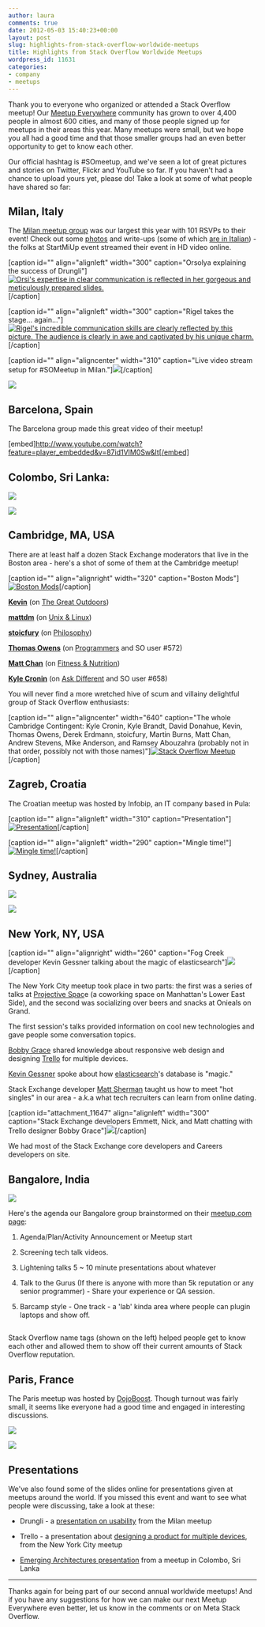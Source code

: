 ```yaml
---
author: laura
comments: true
date: 2012-05-03 15:40:23+00:00
layout: post
slug: highlights-from-stack-overflow-worldwide-meetups
title: Highlights from Stack Overflow Worldwide Meetups
wordpress_id: 11631
categories:
- company
- meetups
---
```


Thank you to everyone who organized or attended a Stack Overflow meetup! Our [Meetup Everywher](http://www.meetup.com/stackoverflow/)[e](http://www.meetup.com/stackoverflow/) community has grown to over 4,400 people in almost 600 cities, and many of those people signed up for meetups in their areas this year. Many meetups were small, but we hope you all had a good time and that those smaller groups had an even better opportunity to get to know each other.

Our official hashtag is #SOmeetup, and we've seen a lot of great pictures and stories on Twitter, Flickr and YouTube so far. If you haven't had a chance to upload yours yet, please do! Take a look at some of what people have shared so far:




## Milan, Italy


The [Milan meetup group](http://www.meetup.com/stackoverflow/Milano-IT/) was our largest this year with 101 RSVPs to their event! Check out some [photos](http://www.flickr.com/photos/77777646@N06/sets/72157629570077588/) and write-ups (some of which [are in Italian](http://darthpelo.tumblr.com/post/22041019085)) - the folks at StartMiUp event streamed their event in HD video online.

[caption id="" align="alignleft" width="300" caption="Orsolya explaining the success of Drungli"][![Orsi's expertise in clear communication is reflected in her gorgeous and meticulously prepared slides.](http://farm8.staticflickr.com/7233/6982707524_ec9829b044_n.jpg)](http://www.flickr.com/photos/77777646@N06/6982707524/)[/caption]

[caption id="" align="alignleft" width="300" caption="Rigel takes the stage... again..."][![Rigel's incredible communication skills are clearly reflected by this picture. The audience is clearly in awe and captivated by his unique charm.](http://farm8.staticflickr.com/7192/7128796901_13d0569497_n.jpg)](http://www.flickr.com/photos/77777646@N06/7128796901/)[/caption]





[caption id="" align="aligncenter" width="310" caption="Live video stream setup for #SOMeetup in Milan."][![](http://farm9.staticflickr.com/8160/6974917970_c297232a1e_n.jpg)](http://www.flickr.com/photos/86789344@N00/6974917970/)[/caption]

[![](/blog/images/wordpress/SOmeetup_Milan.png)](/blog/images/wordpress/SOmeetup_Milan.png)




## Barcelona, Spain


The Barcelona group made this great video of their meetup!


[embed]http://www.youtube.com/watch?feature=player_embedded&v=87id1VIM0Sw&lt[/embed]





## Colombo, Sri Lanka:


[![](http://blog.stackoverflow.com/wp-content/uploads/SriLanka_meetup.png)](https://twitter.com/#!/shiranGinige/status/196942683816738816)

[![](http://blog.stackoverflow.com/wp-content/uploads/SriLanka_meetup2.png)](https://twitter.com/#!/Thush/status/196980479445041156)




## Cambridge, MA, USA


There are at least half a dozen Stack Exchange moderators that live in the Boston area - here's a shot of some of them at the Cambridge meetup!

[caption id="" align="alignright" width="320" caption="Boston Mods"][![Boston Mods](http://farm9.staticflickr.com/8018/6977336704_e29e3c488d_n.jpg)](http://www.flickr.com/photos/eggplant/6977336704/)[/caption]



**[Kevin](http://outdoors.stackexchange.com/users/18/kevin)** (on [The Great Outdoors](http://outdoors.stackexchange.com/))

**[mattdm](http://unix.stackexchange.com/users/2511/mattdm)** (on [Unix & Linux](http://unix.stackexchange.com/))


**[stoicfury](http://philosophy.stackexchange.com/users/514/stoicfury)** (on [Philosophy](http://philosophy.stackexchange.com/))




**[Thomas Owens](http://programmers.stackexchange.com/users/4/thomas-owens)** (on [Programmers](http://programmers.stackexchange.com/) and SO user #572)


**[ Matt Chan](http://fitness.stackexchange.com/users/241/matt-chan)** (on [Fitness & Nutrition](http://fitness.stackexchange.com/))

**[Kyle Cronin](http://apple.stackexchange.com/users/13/kyle-cronin)** (on [Ask Different](http://apple.stackexchange.com/) and SO user #658)





You will never find a more wretched hive of scum and villainy delightful group of Stack Overflow enthusiasts:

[caption id="" align="aligncenter" width="640" caption="The whole Cambridge Contingent: Kyle Cronin, Kyle Brandt, David Donahue, Kevin, Thomas Owens, Derek Erdmann, stoicfury, Martin Burns, Matt Chan, Andrew Stevens, Mike Anderson, and Ramsey Abouzahra (probably not in that order, possibly not with those names)"][![Stack Overflow Meetup](http://farm9.staticflickr.com/8027/7123413693_9009cd53c5_z.jpg)](http://www.flickr.com/photos/eggplant/7123413693/)[/caption]




## Zagreb, Croatia


The Croatian meetup was hosted by Infobip, an IT company based in Pula:

[caption id="" align="alignleft" width="310" caption="Presentation"][![Presentation](http://farm9.staticflickr.com/8153/7123803651_66835230ce_n.jpg)](http://www.flickr.com/photos/someetupinfobip/7123803651/)[/caption]

[caption id="" align="alignleft" width="290" caption="Mingle time!"][![Mingle time!](http://i.stack.imgur.com/048Pl.png)](http://www.flickr.com/photos/someetupinfobip/7123809925/)[/caption]






## Sydney, Australia




[![](http://blog.stackoverflow.com/wp-content/uploads/Sydney-lightning-talk1.png)](https://twitter.com/#!/samsaffron/status/197132086312845313)

[![](http://blog.stackoverflow.com/wp-content/uploads/Sydney_meetup.png)](https://twitter.com/#!/Meligy/status/196919801367638016)




## New York, NY, USA


[caption id="" align="alignright" width="260" caption="Fog Creek developer Kevin Gessner talking about the magic of elasticsearch"][![](http://blog.stackoverflow.com/wp-content/uploads/IMG_2418-200x300.jpg)](http://i.imgur.com/zlB0Q.jpg)[/caption]

The New York City meetup took place in two parts: the first was a series of talks at [Projective Spac](http://www.projective.co/)e (a coworking space on Manhattan's Lower East Side), and the second was socializing over beers and snacks at Onieals on Grand.

The first session's talks provided information on cool new technologies and gave people some conversation topics.

[Bobby Grace](https://twitter.com/#!/bobbygrace) shared knowledge about responsive web design and designing [Trello](https://trello.com/) for multiple devices.

[Kevin Gessner](http://kevingessner.com/) spoke about how [elasticsearch](http://www.elasticsearch.org/)'s database is "magic."

Stack Exchange developer [Matt Sherman](http://stackoverflow.com/users/70613/matt-sherman) taught us how to meet "hot singles" in our area - a.k.a what tech recruiters can learn from online dating.

[caption id="attachment_11647" align="alignleft" width="300" caption="Stack Exchange developers Emmett, Nick, and Matt chatting with Trello designer Bobby Grace"][![](http://blog.stackoverflow.com/wp-content/uploads/IMG_2427-300x200.jpg)](http://i.imgur.com/T8Elb.jpg)[/caption]


We had most of the Stack Exchange core developers and Careers developers on site.








## Bangalore, India




[![](http://blog.stackoverflow.com/wp-content/uploads/SOmeetup_Bangalore-246x300.png)](https://twitter.com/#!/abkolan/status/196484634891141121)

Here's the agenda our Bangalore group brainstormed on their [meetup.com page](http://www.meetup.com/stackoverflow/Bangalore-IN/654972/):

1. Agenda/Plan/Activity Announcement or Meetup start

2. Screening tech talk videos.

3. Lightening talks 5 ~ 10 minute presentations about whatever

4. Talk to the Gurus (If there is anyone with more than 5k reputation or any senior programmer) - Share your experience or QA session.

5. Barcamp style - One track - a 'lab' kinda area where people can plugin laptops and show off.


## 


Stack Overflow name tags (shown on the left) helped people get to know each other and allowed them to show off their current amounts of Stack Overflow reputation.


## 




## 




## Paris, France


The Paris meetup was hosted by [DojoBoost](http://www.dojoboost.com/). Though turnout was fairly small, it seems like everyone had a good time and engaged in interesting discussions.


[![](http://blog.stackoverflow.com/wp-content/uploads/SOmeetup_Paris3.png)](https://plus.google.com/106661248019508703534/posts/itv2jPmLiYq)




[![](http://blog.stackoverflow.com/wp-content/uploads/SOmeetup_Paris2-271x300.png)](https://twitter.com/#!/amokranechentir/status/196294434063781888)





## Presentations


We've also found some of the slides online for presentations given at meetups around the world. If you missed this event and want to see what people were discussing, take a look at these:



	
  * Drungli - a [presentation on usability](http://issuu.com/drungli/docs/drungli_stackoverflow) from the Milan meetup

	
  * Trello - a presentation about [designing a product for multiple devices](http://blog.fogcreek.com/trello-for-multiple-devices-slides-edition/), from the New York City meetup

	
  * [Emerging Architectures presentation](http://ruwandotnet.wordpress.com/2012/04/30/my-presentation-at-stack-overflow-meetup-in-sri-lanka-2/) from a meetup in Colombo, Sri Lanka





* * *



Thanks again for being part of our second annual worldwide meetups! And if you have any suggestions for how we can make our next Meetup Everywhere even better, let us know in the comments or on Meta Stack Overflow.
